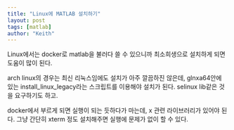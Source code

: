 ```yaml
---
title: "Linux에 MATLAB 설치하기"
layout: post
tags: [matlab]
author: "Keith"
---
```


Linux에서는 docker로 matlab을 불러다 쓸 수 있으니까 최소희생으로 설치하게 되면 도움이 많이 된다. 

arch linux의 경우는 최신 리눅스임에도 설치가 아주 깔끔하진 않은데, glnxa64안에 있는 install_linux_legacy라는 스크립트를 이용해야 설치가 된다. selinux lib같은 것을 요구하기도 하고.

docker에서 부르게 되면 실행이 되는 듯하다가 마는데, x 관련 라이브러리가 있어야 된다. 그냥 간단히 xterm 정도 설치해주면 실행에 문제가 없이 할 수 있다.
